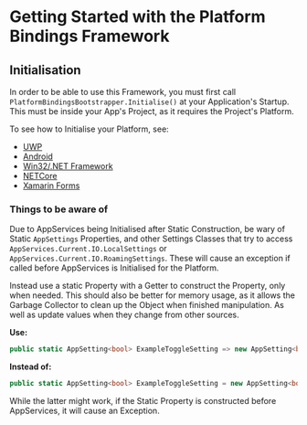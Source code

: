 # Getting Started with the Platform Bindings Framework

## Initialisation

In order to be able to use this Framework, you must first call `PlatformBindingsBootstrapper.Initialise()` at your Application's Startup. This must be inside your App's Project, as it requires the Project's Platform.

To see how to Initialise your Platform, see:
* [UWP](Platform/UWP/UWPRemarks.md#Getting-Started)
* [Android](Platform/Android/AndroidRemarks.md#Getting-Started)
* [Win32/.NET Framework](Platform/Win32/Win32Remarks.md#Getting-Started)
* [NETCore](Platform/NETCore/NETCoreRemarks.md#Getting-Started)
* [Xamarin Forms](Platform/XamarinForms/XamarinFormsRemarks.md)

### Things to be aware of

Due to AppServices being Initialised after Static Construction, be wary of Static `AppSettings` Properties, and other Settings Classes that try to access `AppServices.Current.IO.LocalSettings` or `AppServices.Current.IO.RoamingSettings`. These will cause an exception if called before AppServices is Initialised for the Platform.

Instead use a static Property with a Getter to construct the Property, only when needed. This should also be better for memory usage, as it allows the Garbage Collector to clean up the Object when finished manipulation. As well as update values when they change from other sources.

**Use:**
```c#
public static AppSetting<bool> ExampleToggleSetting => new AppSetting<bool>();
```

**Instead of:**
```C#
public static AppSetting<bool> ExampleToggleSetting = new AppSetting<bool>();
```

While the latter might work, if the Static Property is constructed before AppServices, it will cause an Exception.